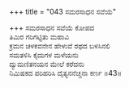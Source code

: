+++
title = "043 ಸಮರಸಾಧನ ಸವೆಯೆ"

+++
ಸಮರಸಾಧನ ಸವೆಯೆ ಕೋಪದ  
ತಿಮಿರ ಗರಿಗಟ್ಟಿತು ಮಹಾವಿ  
ಕ್ರಮನ ಚಳಕವನೇನ ಹೇಳುವೆ ರಥದ ಬಳಸಿನಲಿ  
ಸಮತಳಿಸಿ ಕೈದುಗಳ ಮಳೆಯನು  
ದ್ಯುಮಣಿತನಯನ ಮೇಲೆ ಕರೆದನು  
ನಿಮಿಷಕದ ಪರಿಹರಿಸಿ ದೈತ್ಯನನೆಚ್ಚನಾ ಕರ್ಣ    ॥43॥